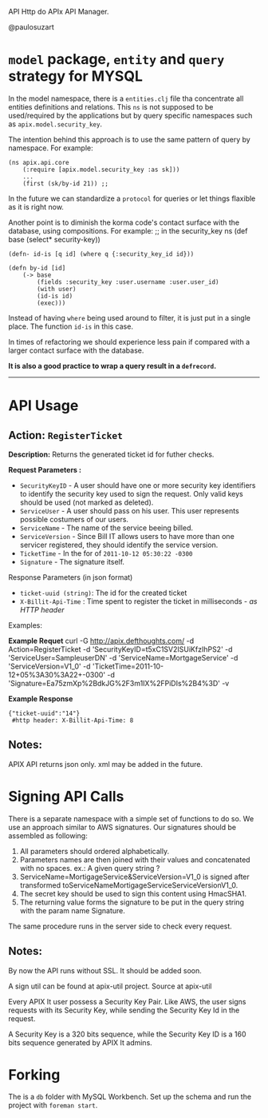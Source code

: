 API Http do APIx API Manager.

@paulosuzart



`model` package, `entity` and `query` strategy for MYSQL
=======================================================

In the model namespace, there is a `entities.clj` file tha concentrate all entities definitions and relations. This `ns` is not supposed to be used/required by the applications but by query specific namespaces such as `apix.model.security_key`.

The intention behind this approach is to use the same pattern of query by namespace. For example:

	(ns apix.api.core
	    (:require [apix.model.security_key :as sk]))
	    ...
	    (first (sk/by-id 21)) ;;

In the future we can standardize a `protocol` for queries or let things flaxible as it is right now.

Another point is to diminish the korma code's contact surface with the database, using compositions. For example:
	;; in the security_key ns
	(def base (select* security-key))

    (defn- id-is [q id] (where q {:security_key_id id}))

    (defn by-id [id]
	    (-> base
		    (fields :security_key :user.username :user.user_id)
		    (with user)
		    (id-is id)
		    (exec)))

Instead of having `where` being used around to filter, it is just put in a single place. The function `id-is` in this case.

In times of refactoring we should experience less pain if compared with a larger contact surface with the database.

**It is also a good practice to wrap a query result in a `defrecord`.**

* * *

API Usage
=========

**Action:** `RegisterTicket`
----------------------------------

**Description:** Returns the generated ticket id for futher checks.

**Request Parameters :**

* `SecurityKeyID` - A user should have one or more security key identifiers to identify the security key used to sign the request. Only valid keys should be used (not marked as deleted).
* `ServiceUser` - A user should pass on his user. This user represents possible costumers of our users.
* `ServiceName` - The name of the service beeing billed.
* `ServiceVersion` - Since Bill IT allows users to have more than one servicer registered, they should identify the service version.
* `TicketTime` - In the for of `2011-10-12 05:30:22 -0300`
* `Signature` - The signature itself.

Response Parameters (in json format)

* `ticket-uuid (string)`: The id for the created ticket
* `X-Billit-Api-Time` : Time spent to register the ticket in milliseconds - *as HTTP header*

Examples:

**Example Requet**
    curl -G http://apix.defthoughts.com/ -d Action=RegisterTicket -d 'SecurityKeyID=t5xC1SV2ISUiKfzIhPS2' -d 'ServiceUser=SampleuserDN' -d 'ServiceName=MortgageService' -d 'ServiceVersion=V1_0' -d 'TicketTime=2011-10-12+05%3A30%3A22+-0300' -d 'Signature=Ea75zmXp%2BdkJG%2F3m1IX%2FPiDIs%2B4%3D'  -v

**Example Response**

    {"ticket-uuid":"14"} 
     #http header: X-Billit-Api-Time: 8

Notes:
--------
APIX API returns json only. xml may be added in the future.

Signing API Calls
=================

There is a separate namespace with a simple set of functions to do so. We use an approach similar to AWS signatures. Our signatures should be assembled as following:

1. All parameters should ordered alphabetically.
1. Parameters names are then joined with their values and concatenated with no spaces. ex.: A given query string ?
1. ServiceName=MortigageService&ServiceVersion=V1_0 is signed after transformed toServiceNameMortigageServiceServiceVersionV1_0.
1. The secret key should be used to sign this content using HmacSHA1.
1. The returning value forms the signature to be put in the query string with the param name Signature.

The same procedure runs in the server side to check every request.

Notes:
--------
By now the API runs without SSL. It should be added soon.

A sign util can be found at apix-util project. Source at apix-util

Every APIX It user possess a Security Key Pair. Like AWS, the user signs requests with its Security Key, while sending the Security Key Id in the request.

A Security Key is a 320 bits sequence, while the Security Key ID is a 160 bits sequence generated by APIX It admins.

Forking
=======

The is a `db` folder with MySQL Workbench. Set up the schema and run the project with `foreman start`.